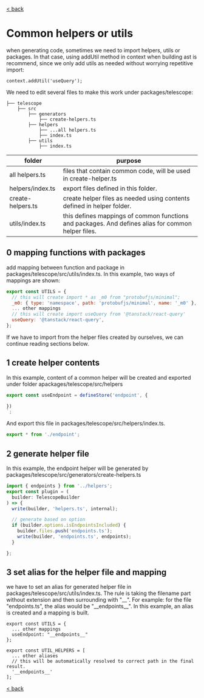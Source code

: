 [< back](https://github.com/cosmology-tech/telescope/blob/main/docs/README.md)

# Common helpers or utils

when generating code, sometimes we need to import helpers, utils or packages. In that case, using addUtil method in context when building ast is recommend, since we only add utils as needed without worrying repetitive import:

```
context.addUtil('useQuery');
```

We need to edit several files to make this work under packages/telescope:

```
├── telescope
    ├── src
        ├── generators
            ├── create-helpers.ts
        ├── helpers
            ├── ...all helpers.ts
            ├── index.ts
        ├── utils
            ├── index.ts
```

| folder    | purpose                                                                        |
| --------- | -----------------------------------------------------------------------------  |
| all helpers.ts | files that contain common code, will be used in create-helper.ts |
| helpers/index.ts | export files defined in this folder. |
| create-helpers.ts | create helper files as needed using contents defined in helper folder. |
| utils/index.ts | this defines mappings of common functions and packages. And defines alias for common helper files.|

## 0 mapping functions with packages

add mapping between function and package in packages/telescope/src/utils/index.ts.
In this example, two ways of mappings are shown:

```js
export const UTILS = {
  // this will create import * as _m0 from "protobufjs/minimal";
  _m0: { type: 'namespace', path: 'protobufjs/minimal', name: '_m0' },
  ... other mappings
  // this will create import useQuery from '@tanstack/react-query'
  useQuery: '@tanstack/react-query',
};
```
If we have to import from the helper files created by ourselves, we can continue reading sections below.

## 1 create helper contents
In this example, content of a common helper will be created and exported under folder apackages/telescope/src/helpers
```js
export const useEndpoint = defineStore('endpoint', {

})
`;
```
And export this file in packages/telescope/src/helpers/index.ts.
```js
export * from './endpoint';
```
## 2 generate helper file
In this example, the endpoint helper will be generated by packages/telescope/src/generators/create-helpers.ts

```js
import { endpoints } from '../helpers';
export const plugin = (
  builder: TelescopeBuilder
) => {
  write(builder, 'helpers.ts', internal);

  // generate based on option
  if (builder.options.isEndpointsIncluded) {
    builder.files.push('endpoints.ts');
    write(builder, 'endpoints.ts', endpoints);
  }

};
```

## 3 set alias for the helper file and mapping

we have to set an alias for generated helper file in packages/telescope/src/utils/index.ts. The rule is taking the filename part without extension and then surrounding with "__". For example: for the file "endpoints.ts", the alias would be "\_\_endpoints\_\_". In this example, an alias is created and a mapping is built.

```
export const UTILS = {
  ... other mappings
  useEndpoint: "__endpoints__"
};

export const UTIL_HELPERS = [
  ... other aliases
  // this will be automatically resolved to correct path in the final result.
  '__endpoints__'
];
```

[< back](https://github.com/cosmology-tech/telescope/blob/main/docs/README.md)